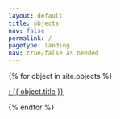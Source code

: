 ```yaml
---
layout: default
title: objects
nav: false 
permalink: /
pagetype: landing
nav: true/false as needed
---
```


<div class="ObjectList" >
  {% for object in site.objects %}
    <p><a href="{{ object.url | relative_url }}">: {{ object.title }}</a></p>
  {% endfor %}
</div>




